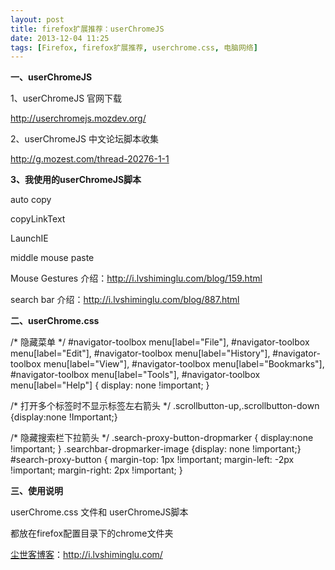 ```yaml
---
layout: post
title: firefox扩展推荐：userChromeJS
date: 2013-12-04 11:25
tags: [Firefox, firefox扩展推荐, userchrome.css, 电脑网络]
---
```

<strong>一、userChromeJS</strong>

1、userChromeJS 官网下载

<a href="http://userchromejs.mozdev.org/" target="_blank">http://userchromejs.mozdev.org/</a>

2、userChromeJS 中文论坛脚本收集

<a href="http://g.mozest.com/thread-20276-1-1" target="_blank">http://g.mozest.com/thread-20276-1-1</a>

<strong>3、我使用的userChromeJS脚本</strong>

auto copy

copyLinkText

LaunchIE

middle mouse paste

Mouse Gestures 介绍：<a href="http://i.lvshiminglu.com/blog/159.html" target="_blank">http://i.lvshiminglu.com/blog/159.html</a>

search bar 介绍：<a href="http://i.lvshiminglu.com/blog/887.html" target="_blank">http://i.lvshiminglu.com/blog/887.html</a>

<strong>二、userChrome.css</strong>

/* 隐藏菜单 */
#navigator-toolbox menu[label="File"],
#navigator-toolbox menu[label="Edit"],
#navigator-toolbox menu[label="History"],
#navigator-toolbox menu[label="View"],
#navigator-toolbox menu[label="Bookmarks"],
#navigator-toolbox menu[label="Tools"],
#navigator-toolbox menu[label="Help"]
{ display: none !important; }

/* 打开多个标签时不显示标签左右箭头 */
.scrollbutton-up,.scrollbutton-down {display:none !Important;}

/* 隐藏搜索栏下拉箭头 */
.search-proxy-button-dropmarker { display:none !important; }
.searchbar-dropmarker-image {display: none !important;}
#search-proxy-button { margin-top: 1px !important;
margin-left: -2px !important; margin-right: 2px !important; }

<strong>三、使用说明</strong>

userChrome.css 文件和 userChromeJS脚本

都放在firefox配置目录下的chrome文件夹

<a href="http://i.lvshiminglu.com/">尘世客博客</a>：<a href="http://i.lvshiminglu.com/">http://i.lvshiminglu.com/</a>

